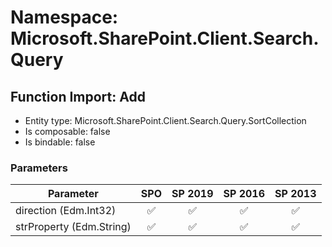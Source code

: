 # Namespace: Microsoft.SharePoint.Client.Search.Query

## Function Import: Add

- Entity type: Microsoft.SharePoint.Client.Search.Query.SortCollection
- Is composable: false
- Is bindable: false

### Parameters

Parameter | SPO | SP 2019 | SP 2016 | SP 2013
----------|:---:|:-------:|:-------:|:-------:
direction (Edm.Int32) | ✅ | ✅ | ✅ | ✅
strProperty (Edm.String) | ✅ | ✅ | ✅ | ✅